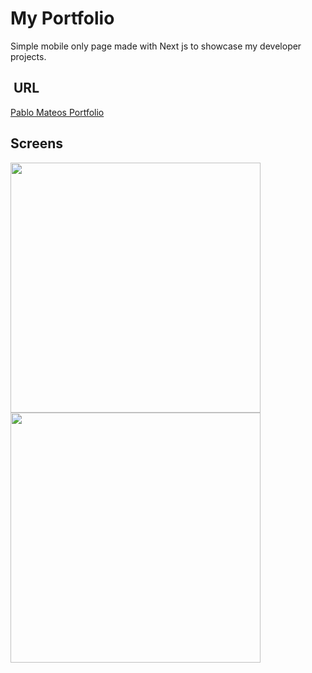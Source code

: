 # My Portfolio
Simple mobile only page made with Next js to showcase my developer projects.


##  URL 

[Pablo Mateos Portfolio](https://portfolio-pmateosx.vercel.app/)

## Screens
<img width="400" src="https://res.cloudinary.com/dfbloaduq/image/upload/v1654873948/portfolio/Captura_de_Pantalla_2022-06-10_a_las_17.12.22_utm1sf.png"/>
<img width="400" src="https://res.cloudinary.com/dfbloaduq/image/upload/v1654873755/portfolio/Captura_de_Pantalla_2022-06-10_a_las_17.08.52_mmvrp4.png"/>